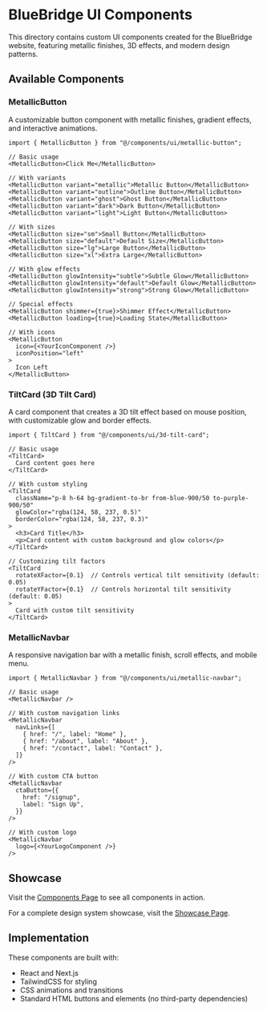 # BlueBridge UI Components

This directory contains custom UI components created for the BlueBridge website, featuring metallic finishes, 3D effects, and modern design patterns.

## Available Components

### MetallicButton

A customizable button component with metallic finishes, gradient effects, and interactive animations.

```tsx
import { MetallicButton } from "@/components/ui/metallic-button";

// Basic usage
<MetallicButton>Click Me</MetallicButton>

// With variants
<MetallicButton variant="metallic">Metallic Button</MetallicButton>
<MetallicButton variant="outline">Outline Button</MetallicButton>
<MetallicButton variant="ghost">Ghost Button</MetallicButton>
<MetallicButton variant="dark">Dark Button</MetallicButton>
<MetallicButton variant="light">Light Button</MetallicButton>

// With sizes
<MetallicButton size="sm">Small Button</MetallicButton>
<MetallicButton size="default">Default Size</MetallicButton>
<MetallicButton size="lg">Large Button</MetallicButton>
<MetallicButton size="xl">Extra Large</MetallicButton>

// With glow effects
<MetallicButton glowIntensity="subtle">Subtle Glow</MetallicButton>
<MetallicButton glowIntensity="default">Default Glow</MetallicButton>
<MetallicButton glowIntensity="strong">Strong Glow</MetallicButton>

// Special effects
<MetallicButton shimmer={true}>Shimmer Effect</MetallicButton>
<MetallicButton loading={true}>Loading State</MetallicButton>

// With icons
<MetallicButton 
  icon={<YourIconComponent />}
  iconPosition="left"
>
  Icon Left
</MetallicButton>
```

### TiltCard (3D Tilt Card)

A card component that creates a 3D tilt effect based on mouse position, with customizable glow and border effects.

```tsx
import { TiltCard } from "@/components/ui/3d-tilt-card";

// Basic usage
<TiltCard>
  Card content goes here
</TiltCard>

// With custom styling
<TiltCard 
  className="p-8 h-64 bg-gradient-to-br from-blue-900/50 to-purple-900/50"
  glowColor="rgba(124, 58, 237, 0.5)"
  borderColor="rgba(124, 58, 237, 0.3)"
>
  <h3>Card Title</h3>
  <p>Card content with custom background and glow colors</p>
</TiltCard>

// Customizing tilt factors
<TiltCard 
  rotateXFactor={0.1}  // Controls vertical tilt sensitivity (default: 0.05)
  rotateYFactor={0.1}  // Controls horizontal tilt sensitivity (default: 0.05)
>
  Card with custom tilt sensitivity
</TiltCard>
```

### MetallicNavbar

A responsive navigation bar with a metallic finish, scroll effects, and mobile menu.

```tsx
import { MetallicNavbar } from "@/components/ui/metallic-navbar";

// Basic usage
<MetallicNavbar />

// With custom navigation links
<MetallicNavbar 
  navLinks={[
    { href: "/", label: "Home" },
    { href: "/about", label: "About" },
    { href: "/contact", label: "Contact" },
  ]}
/>

// With custom CTA button
<MetallicNavbar 
  ctaButton={{
    href: "/signup",
    label: "Sign Up",
  }}
/>

// With custom logo
<MetallicNavbar 
  logo={<YourLogoComponent />}
/>
```

## Showcase

Visit the [Components Page](/components) to see all components in action.

For a complete design system showcase, visit the [Showcase Page](/showcase).

## Implementation

These components are built with:
- React and Next.js
- TailwindCSS for styling
- CSS animations and transitions
- Standard HTML buttons and elements (no third-party dependencies) 